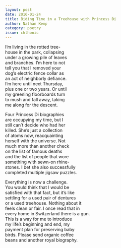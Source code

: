 ```yaml
---
layout: post 
date: 2016-01-24
title: Biding Time in a Treehouse with Princess Di
author: Nathan Kemp
category: poetry
issue: chthonic
---
```

I’m living in the rotted tree-  
house in the park, collapsing  
under a growing pile of leaves  
and branches. I’m here to not  
tell you that I removed your  
dog’s electric fence collar as  
an act of neighborly defiance.  
I’m here until next Thursday,  
plus one or two years. Or until  
my greening floorboards turn  
to mush and fall away, taking  
me along for the descent.  

Four Princess Di biographies  
are occupying my time, but I  
still can’t decide who had her  
killed. She’s just a collection  
of atoms now, reacquainting  
herself with the universe. Not  
much more than another check  
on the list of famous deaths  
and the list of people that wore  
something with sewn-on rhine-  
stones. I bet she also successfully  
completed multiple jigsaw puzzles.  

Everything is now a challenge.  
You would think that I would be  
satisfied with that fact, but it’s like  
settling for a used pair of dentures  
or a used treehouse. Nothing about it  
feels clean or fair. I once read that in  
every home in Switzerland there is a gun.  
This is a way for me to introduce  
my life’s beginning and end, my  
payment plan for preserving baby  
birds. Please send organic coffee  
beans and another royal biography.